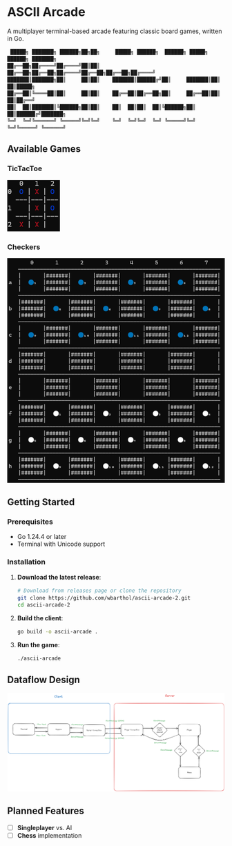 # ASCII Arcade

A multiplayer terminal-based arcade featuring classic board games, written in Go.

```
 █████╗ ███████╗ ██████╗██╗██╗     █████╗ ██████╗  ██████╗ █████╗ ██████╗ ███████╗
██╔══██╗██╔════╝██╔════╝██║██║    ██╔══██╗██╔══██╗██╔════╝██╔══██╗██╔══██╗██╔════╝
███████║███████╗██║     ██║██║    ███████║██████╔╝██║     ███████║██║  ██║█████╗  
██╔══██║╚════██║██║     ██║██║    ██╔══██║██╔══██╗██║     ██╔══██║██║  ██║██╔══╝  
██║  ██║███████║╚██████╗██║██║    ██║  ██║██║  ██║╚██████╗██║  ██║██████╔╝███████╗
╚═╝  ╚═╝╚══════╝ ╚═════╝╚═╝╚═╝    ╚═╝  ╚═╝╚═╝  ╚═╝ ╚═════╝╚═╝  ╚═╝╚═════╝ ╚══════╝
```
 
## Available Games

### TicTacToe
![Tic Tac Toe Board](./images/tic-tac-toe-board.png)

### Checkers
![Checkers Board](./images/checkers-board.png)

## Getting Started

### Prerequisites
- Go 1.24.4 or later
- Terminal with Unicode support

### Installation

1. **Download the latest release**:
   ```bash
   # Download from releases page or clone the repository
   git clone https://github.com/wbarthol/ascii-arcade-2.git
   cd ascii-arcade-2
   ```

2. **Build the client**:
   ```bash
   go build -o ascii-arcade .
   ```

3. **Run the game**:
   ```bash
   ./ascii-arcade
   ```

## Dataflow Design

![ASCII Arcade Data Flow](./images/ascii-arcade-data-flow.png)

## Planned Features
- [ ] **Singleplayer** vs. AI
- [ ] **Chess** implementation
